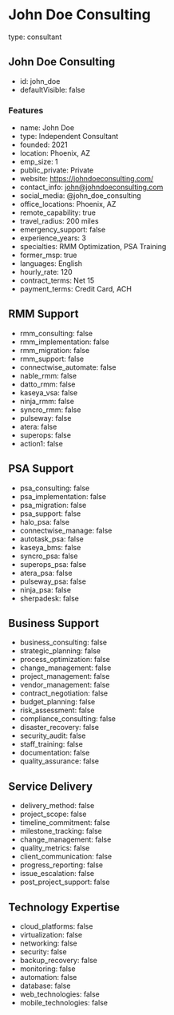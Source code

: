 # John Doe Consulting
type: consultant

## John Doe Consulting
- id: john_doe
- defaultVisible: false

### Features
- name: John Doe
- type: Independent Consultant
- founded: 2021
- location: Phoenix, AZ
- emp_size: 1
- public_private: Private
- website: https://johndoeconsulting.com/
- contact_info: john@johndoeconsulting.com
- social_media: @john_doe_consulting
- office_locations: Phoenix, AZ
- remote_capability: true
- travel_radius: 200 miles
- emergency_support: false
- experience_years: 3
- specialties: RMM Optimization, PSA Training
- former_msp: true
- languages: English
- hourly_rate: 120
- contract_terms: Net 15
- payment_terms: Credit Card, ACH

## RMM Support
- rmm_consulting: false
- rmm_implementation: false
- rmm_migration: false
- rmm_support: false
- connectwise_automate: false
- nable_rmm: false
- datto_rmm: false
- kaseya_vsa: false
- ninja_rmm: false
- syncro_rmm: false
- pulseway: false
- atera: false
- superops: false
- action1: false

## PSA Support
- psa_consulting: false
- psa_implementation: false
- psa_migration: false
- psa_support: false
- halo_psa: false
- connectwise_manage: false
- autotask_psa: false
- kaseya_bms: false
- syncro_psa: false
- superops_psa: false
- atera_psa: false
- pulseway_psa: false
- ninja_psa: false
- sherpadesk: false

## Business Support
- business_consulting: false
- strategic_planning: false
- process_optimization: false
- change_management: false
- project_management: false
- vendor_management: false
- contract_negotiation: false
- budget_planning: false
- risk_assessment: false
- compliance_consulting: false
- disaster_recovery: false
- security_audit: false
- staff_training: false
- documentation: false
- quality_assurance: false

## Service Delivery
- delivery_method: false
- project_scope: false
- timeline_commitment: false
- milestone_tracking: false
- change_management: false
- quality_metrics: false
- client_communication: false
- progress_reporting: false
- issue_escalation: false
- post_project_support: false

## Technology Expertise
- cloud_platforms: false
- virtualization: false
- networking: false
- security: false
- backup_recovery: false
- monitoring: false
- automation: false
- database: false
- web_technologies: false
- mobile_technologies: false
